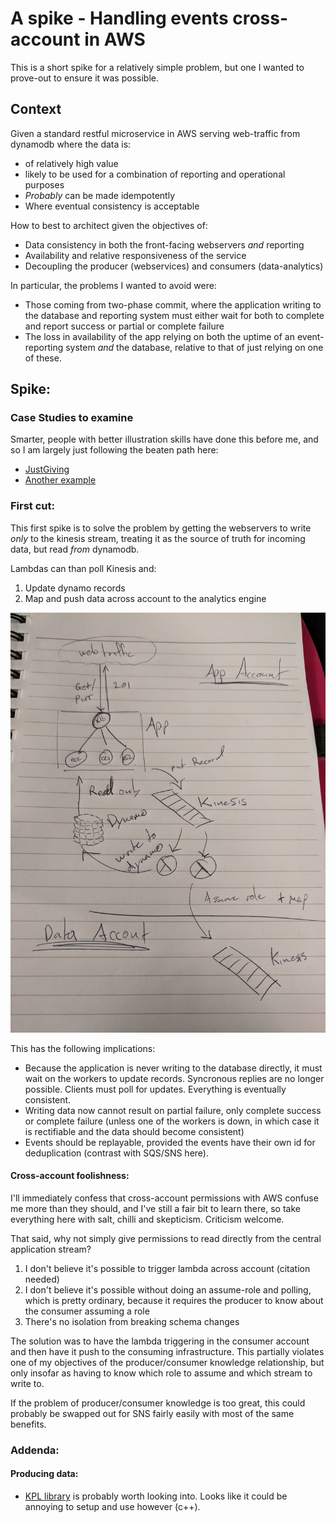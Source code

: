 # A spike - Handling events cross-account in AWS

This is a short spike for a relatively simple problem, but one I wanted to
prove-out to ensure it was possible.

## Context

Given a standard restful microservice in AWS serving web-traffic from dynamodb where the data is:

- of relatively high value 
- likely to be used for a combination of reporting and operational purposes
- *Probably* can be made idempotently
- Where eventual consistency is acceptable

How to best to architect given the objectives of:

- Data consistency in both the front-facing webservers *and* reporting
- Availability and relative responsiveness of the service
- Decoupling the producer (webservices) and consumers (data-analytics)

In particular, the problems I wanted to avoid were:

- Those coming from two-phase commit, where the application writing to the
  database and reporting system must either wait for both to complete and report
  success or partial or complete failure
- The loss in availability of the app relying on both the uptime of an
  event-reporting system *and* the database, relative to that of just relying
  on one of these.

## Spike:

### Case Studies to examine

Smarter, people with better illustration skills have done this before me, and
so I am largely just following the beaten path here:

- [JustGiving](https://aws.amazon.com/blogs/compute/serverless-cross-account-stream-replication-using-aws-lambda-amazon-dynamodb-and-amazon-kinesis-firehose/)
- [Another example](https://github.com/awslabs/kinesis-aggregation/blob/master/java/KinesisLambdaForwarder/README.md)

### First cut:

This first spike is to solve the problem by getting the webservers to write
*only* to the kinesis stream, treating it as the source of truth for incoming
data, but read *from* dynamodb. 

Lambdas can than poll Kinesis and:

1. Update dynamo records
2. Map and push data across account to the analytics engine

![A terrible sketch](sketch.jpg)

This has the following implications:

- Because the application is never writing to the database directly, it must
  wait on the workers to update records. Syncronous replies are no longer
  possible. Clients must poll for updates. Everything is eventually consistent.
- Writing data now cannot result on partial failure, only complete success or
  complete failure (unless one of the workers is down, in which case it is rectifiable and the data should become consistent)
- Events should be replayable, provided the events have their own id for deduplication (contrast with SQS/SNS here).

#### Cross-account foolishness: 

I'll immediately confess that cross-account permissions with AWS confuse me
more than they should, and I've still a fair bit to learn there, so take
everything here with salt, chilli and skepticism. Criticism welcome.

That said, why not simply give permissions to read directly from the central
application stream?

1. I don't believe it's possible to trigger lambda across account (citation needed)
2. I don't believe it's possible without doing an assume-role and polling,
   which is pretty ordinary, because it requires the producer to know about
   the consumer assuming a role
3. There's no isolation from breaking schema changes

The solution was to have the lambda triggering in the consumer account and then
have it push to the consuming infrastructure. This partially violates one of my
objectives of the producer/consumer knowledge relationship, but only insofar as
having to know which role to assume and which stream to write to. 

If the problem of producer/consumer knowledge is too great, this could probably be
swapped out for SNS fairly easily with most of the same benefits.

### Addenda:

#### Producing data:
- [KPL library](https://docs.aws.amazon.com/streams/latest/dev/developing-producers-with-kpl.html#developing-producers-with-kpl-role) is probably worth looking into. Looks like it could be annoying to setup and use however (c++).

